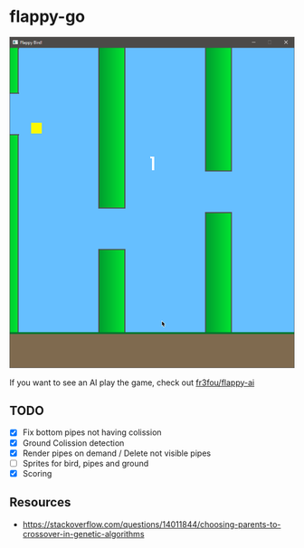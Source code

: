 # flappy-go

![screenshot](./screenshot.png)

If you want to see an AI play the game, check out [fr3fou/flappy-ai](https://github.com/fr3fou/flappy-ai)

## TODO

- [x] Fix bottom pipes not having colission
- [x] Ground Colission detection
- [x] Render pipes on demand / Delete not visible pipes
- [ ] Sprites for bird, pipes and ground
- [x] Scoring

## Resources

- <https://stackoverflow.com/questions/14011844/choosing-parents-to-crossover-in-genetic-algorithms>
